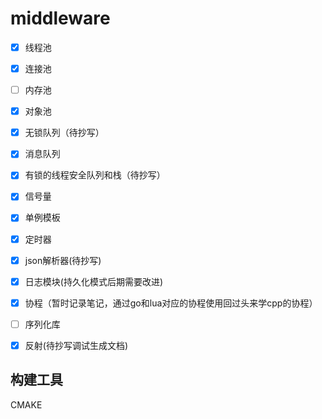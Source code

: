 # middleware

- [x] 线程池

- [x] 连接池

- [ ] 内存池

- [x] 对象池

- [x] 无锁队列（待抄写）

- [x] 消息队列

- [x] 有锁的线程安全队列和栈（待抄写）

- [x] 信号量

- [x] 单例模板

- [x] 定时器

- [x] json解析器(待抄写)

- [x] 日志模块(持久化模式后期需要改进)

- [x] 协程（暂时记录笔记，通过go和lua对应的协程使用回过头来学cpp的协程）

- [ ] 序列化库

- [x] 反射(待抄写调试生成文档)




## 构建工具

CMAKE

 
